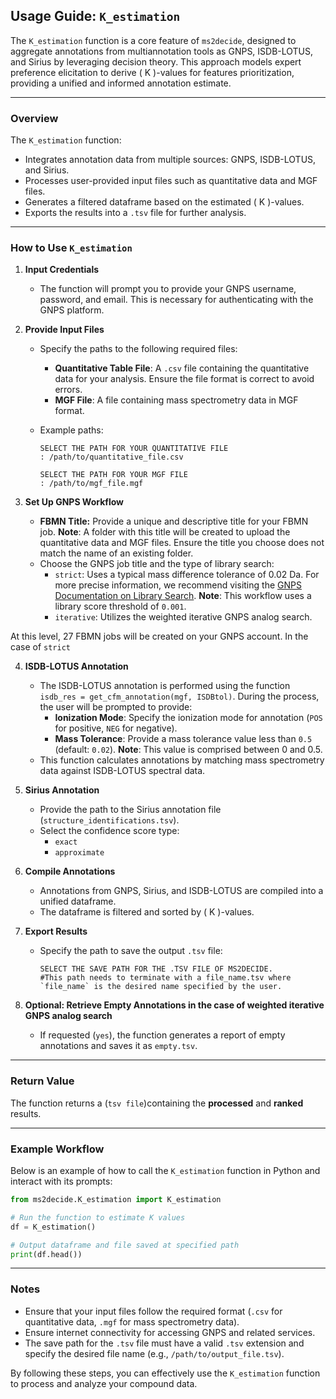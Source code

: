 ## Usage Guide: `K_estimation`

The `K_estimation` function is a core feature of `ms2decide`, designed to aggregate annotations from multiannotation tools as GNPS, ISDB-LOTUS, and Sirius by leveraging decision theory. This approach models expert preference elicitation to derive \( K \)-values for features prioritization, providing a unified and informed annotation estimate.

---

### **Overview**
The `K_estimation` function:
- Integrates annotation data from multiple sources: GNPS, ISDB-LOTUS, and Sirius.
- Processes user-provided input files such as quantitative data and MGF files.
- Generates a filtered dataframe based on the estimated \( K \)-values.
- Exports the results into a `.tsv` file for further analysis.

---

### **How to Use `K_estimation`**

1. **Input Credentials**
   - The function will prompt you to provide your GNPS username, password, and email. This is necessary for authenticating with the GNPS platform.

2. **Provide Input Files**
   - Specify the paths to the following required files:
     - **Quantitative Table File**: A `.csv` file containing the quantitative data for your analysis. Ensure the file format is correct to avoid errors.
     - **MGF File**: A file containing mass spectrometry data in MGF format.
 
   
   - Example paths:
     ```plaintext
     SELECT THE PATH FOR YOUR QUANTITATIVE FILE 
     : /path/to/quantitative_file.csv

     SELECT THE PATH FOR YOUR MGF FILE 
     : /path/to/mgf_file.mgf
     ```

3. **Set Up GNPS Workflow**
   - **FBMN Title:** Provide a unique and descriptive title for your FBMN job. **Note**: A folder with this title will be created to upload the quantitative data and MGF files. Ensure the title you choose does not match the name of an existing folder.
   - Choose the GNPS job title and the type of library search:
     - `strict`: Uses a typical mass difference tolerance of 0.02 Da. For more precise information, we recommend visiting the [GNPS Documentation on Library Search](https://ccms-ucsd.github.io/GNPSDocumentation/librarysearch/). **Note**: This workflow uses a library score threshold of `0.001`.
     - `iterative`: Utilizes the weighted iterative GNPS analog search.

At this level, 27 FBMN jobs will be created on your GNPS account. In the case of `strict`

4. **ISDB-LOTUS Annotation**
   - The ISDB-LOTUS annotation is performed using the function `isdb_res = get_cfm_annotation(mgf, ISDBtol)`. During the process, the user will be prompted to provide:
     - **Ionization Mode**: Specify the ionization mode for annotation (`POS` for positive, `NEG` for negative).
     - **Mass Tolerance**: Provide a mass tolerance value less than `0.5` (default: `0.02`). **Note**: This value is comprised between 0 and 0.5.
   - This function calculates annotations by matching mass spectrometry data against ISDB-LOTUS spectral data.

5. **Sirius Annotation**
   - Provide the path to the Sirius annotation file (`structure_identifications.tsv`).
   - Select the confidence score type:
     - `exact`
     - `approximate`

6. **Compile Annotations**
   - Annotations from GNPS, Sirius, and ISDB-LOTUS are compiled into a unified dataframe.
   - The dataframe is filtered and sorted by \( K \)-values.

7. **Export Results**
   - Specify the path to save the output `.tsv` file:
     ```plaintext
     SELECT THE SAVE PATH FOR THE .TSV FILE OF MS2DECIDE. 
     #This path needs to terminate with a file_name.tsv where `file_name` is the desired name specified by the user.
     ```

8. **Optional: Retrieve Empty Annotations in the case of weighted iterative GNPS analog search**
   - If requested (`yes`), the function generates a report of empty annotations and saves it as `empty.tsv`.

---

### **Return Value**
The function returns a (`tsv file`)containing the **processed** and **ranked** results.

---

### **Example Workflow**
Below is an example of how to call the `K_estimation` function in Python and interact with its prompts:

```python
from ms2decide.K_estimation import K_estimation

# Run the function to estimate K values
df = K_estimation()

# Output dataframe and file saved at specified path
print(df.head())
```

---

### **Notes**
- Ensure that your input files follow the required format (`.csv` for quantitative data, `.mgf` for mass spectrometry data).
- Ensure internet connectivity for accessing GNPS and related services.
- The save path for the `.tsv` file must have a valid `.tsv` extension and specify the desired file name (e.g., `/path/to/output_file.tsv`).

By following these steps, you can effectively use the `K_estimation` function to process and analyze your compound data.
